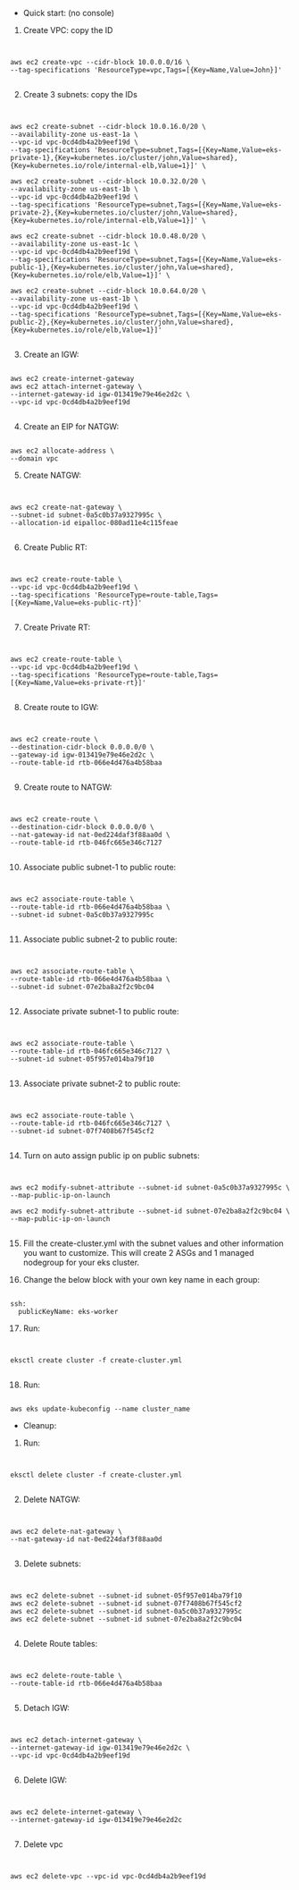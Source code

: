 - Quick start: (no console)

1. Create VPC: copy the ID
<pre><code>

aws ec2 create-vpc --cidr-block 10.0.0.0/16 \
--tag-specifications 'ResourceType=vpc,Tags=[{Key=Name,Value=John}]'

</code></pre>

2. Create 3 subnets: copy the IDs

<pre><code>

aws ec2 create-subnet --cidr-block 10.0.16.0/20 \
--availability-zone us-east-1a \
--vpc-id vpc-0cd4db4a2b9eef19d \
--tag-specifications 'ResourceType=subnet,Tags=[{Key=Name,Value=eks-private-1},{Key=kubernetes.io/cluster/john,Value=shared},{Key=kubernetes.io/role/internal-elb,Value=1}]' \

aws ec2 create-subnet --cidr-block 10.0.32.0/20 \
--availability-zone us-east-1b \
--vpc-id vpc-0cd4db4a2b9eef19d \
--tag-specifications 'ResourceType=subnet,Tags=[{Key=Name,Value=eks-private-2},{Key=kubernetes.io/cluster/john,Value=shared},{Key=kubernetes.io/role/internal-elb,Value=1}]' \

aws ec2 create-subnet --cidr-block 10.0.48.0/20 \
--availability-zone us-east-1c \
--vpc-id vpc-0cd4db4a2b9eef19d \
--tag-specifications 'ResourceType=subnet,Tags=[{Key=Name,Value=eks-public-1},{Key=kubernetes.io/cluster/john,Value=shared},{Key=kubernetes.io/role/elb,Value=1}]' \

aws ec2 create-subnet --cidr-block 10.0.64.0/20 \
--availability-zone us-east-1b \
--vpc-id vpc-0cd4db4a2b9eef19d \
--tag-specifications 'ResourceType=subnet,Tags=[{Key=Name,Value=eks-public-2},{Key=kubernetes.io/cluster/john,Value=shared},{Key=kubernetes.io/role/elb,Value=1}]'
 
</code></pre>

3. Create an IGW: 
<pre><code>
aws ec2 create-internet-gateway 
aws ec2 attach-internet-gateway \
--internet-gateway-id igw-013419e79e46e2d2c \
--vpc-id vpc-0cd4db4a2b9eef19d

</code></pre>

4. Create an EIP for NATGW:
<pre><code>
aws ec2 allocate-address \
--domain vpc
</code></pre>

5. Create NATGW:
<pre><code>

aws ec2 create-nat-gateway \
--subnet-id subnet-0a5c0b37a9327995c \
--allocation-id eipalloc-080ad11e4c115feae

</code></pre>

6. Create Public RT:
<pre><code>

aws ec2 create-route-table \
--vpc-id vpc-0cd4db4a2b9eef19d \
--tag-specifications 'ResourceType=route-table,Tags=[{Key=Name,Value=eks-public-rt}]'

</code></pre>

7. Create Private RT:
<pre><code>

aws ec2 create-route-table \
--vpc-id vpc-0cd4db4a2b9eef19d \
--tag-specifications 'ResourceType=route-table,Tags=[{Key=Name,Value=eks-private-rt}]'

</code></pre>

8. Create route to IGW:
<pre><code>

aws ec2 create-route \
--destination-cidr-block 0.0.0.0/0 \
--gateway-id igw-013419e79e46e2d2c \
--route-table-id rtb-066e4d476a4b58baa

</code></pre>

9. Create route to NATGW:
<pre><code>

aws ec2 create-route \
--destination-cidr-block 0.0.0.0/0 \
--nat-gateway-id nat-0ed224daf3f88aa0d \
--route-table-id rtb-046fc665e346c7127

</code></pre>

10. Associate public subnet-1 to public route:
<pre><code>

aws ec2 associate-route-table \
--route-table-id rtb-066e4d476a4b58baa \
--subnet-id subnet-0a5c0b37a9327995c

</code></pre>

11. Associate public subnet-2 to public route:
<pre><code>

aws ec2 associate-route-table \
--route-table-id rtb-066e4d476a4b58baa \
--subnet-id subnet-07e2ba8a2f2c9bc04

</code></pre>

12. Associate private subnet-1 to public route:
<pre><code>

aws ec2 associate-route-table \
--route-table-id rtb-046fc665e346c7127 \
--subnet-id subnet-05f957e014ba79f10

</code></pre>

13. Associate private subnet-2 to public route:
<pre><code>    

aws ec2 associate-route-table \
--route-table-id rtb-046fc665e346c7127 \
--subnet-id subnet-07f7408b67f545cf2

</code></pre>

14. Turn on auto assign public ip on public subnets:

<pre><code> 

aws ec2 modify-subnet-attribute --subnet-id subnet-0a5c0b37a9327995c \
--map-public-ip-on-launch

aws ec2 modify-subnet-attribute --subnet-id subnet-07e2ba8a2f2c9bc04 \
--map-public-ip-on-launch
   
</code></pre>

15. Fill the create-cluster.yml with the subnet values and other information you want to customize.
    This will create 2 ASGs and 1 managed nodegroup for your eks cluster.

16. Change the below block with your own key name in each group:
<pre><code>
ssh:
  publicKeyName: eks-worker
</code></pre>

17. Run: 
<pre><code>

eksctl create cluster -f create-cluster.yml

</code></pre>

18. Run:
<pre><code>
aws eks update-kubeconfig --name cluster_name
</code></pre>


- Cleanup: 

1. Run:
<pre><code>

eksctl delete cluster -f create-cluster.yml

</code></pre>

2. Delete NATGW:

<pre><code>

aws ec2 delete-nat-gateway \
--nat-gateway-id nat-0ed224daf3f88aa0d

</code></pre>

3. Delete subnets:
<pre><code>

aws ec2 delete-subnet --subnet-id subnet-05f957e014ba79f10
aws ec2 delete-subnet --subnet-id subnet-07f7408b67f545cf2
aws ec2 delete-subnet --subnet-id subnet-0a5c0b37a9327995c
aws ec2 delete-subnet --subnet-id subnet-07e2ba8a2f2c9bc04

</code></pre>

4. Delete Route tables: 

<pre><code>

aws ec2 delete-route-table \
--route-table-id rtb-066e4d476a4b58baa

</code></pre>

5. Detach IGW:

<pre><code>

aws ec2 detach-internet-gateway \
--internet-gateway-id igw-013419e79e46e2d2c \
--vpc-id vpc-0cd4db4a2b9eef19d

</code></pre>

6. Delete IGW:

<pre><code>

aws ec2 delete-internet-gateway \
--internet-gateway-id igw-013419e79e46e2d2c

</code></pre>

7. Delete vpc
<pre><code>

aws ec2 delete-vpc --vpc-id vpc-0cd4db4a2b9eef19d

</code></pre>
